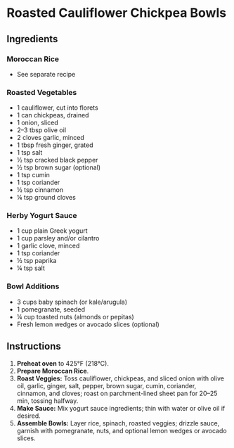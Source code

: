 # Roasted Cauliflower Chickpea Bowls  

## Ingredients  

### Moroccan Rice  
- See separate recipe

### Roasted Vegetables  
- 1 cauliflower, cut into florets
- 1 can chickpeas, drained
- 1 onion, sliced  
- 2–3 tbsp olive oil  
- 2 cloves garlic, minced  
- 1 tbsp fresh ginger, grated
- 1 tsp salt  
- ½ tsp cracked black pepper  
- ½ tsp brown sugar (optional)  
- 1 tsp cumin  
- 1 tsp coriander  
- ½ tsp cinnamon  
- ¼ tsp ground cloves  

### Herby Yogurt Sauce  
- 1 cup plain Greek yogurt
- 1 cup parsley and/or cilantro
- 1 garlic clove, minced
- 1 tsp coriander
- ½ tsp paprika
- ¼ tsp salt  

### Bowl Additions  
- 3 cups baby spinach (or kale/arugula)
- 1 pomegranate, seeded  
- ¼ cup toasted nuts (almonds or pepitas)
- Fresh lemon wedges or avocado slices (optional)

## Instructions  

1. **Preheat oven** to 425°F (218°C).
2. **Prepare Moroccan Rice**.
3. **Roast Veggies:** Toss cauliflower, chickpeas, and sliced onion with olive oil, garlic, ginger, salt, pepper, brown sugar, cumin, coriander, cinnamon, and cloves; roast on parchment-lined sheet pan for 20–25 min, tossing halfway.
4. **Make Sauce:** Mix yogurt sauce ingredients; thin with water or olive oil if desired.
5. **Assemble Bowls:** Layer rice, spinach, roasted veggies; drizzle sauce, garnish with pomegranate, nuts, and optional lemon wedges or avocado slices.
